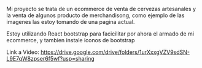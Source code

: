 
Mi proyecto se trata de un ecommerce de venta de cervezas artesanales y la venta de algunos producto de merchandisong, como ejemplo de las imagenes las estoy tomando de una pagina actual.

Estoy utilizando React bootstrap para facicilitar por ahora el armado de mi ecommerce, y tambien instale iconos de bootstrap



Link a Video: https://drive.google.com/drive/folders/1urXxxgVZV9sdSN-L9E7qW8zpser6f5wf?usp=sharing